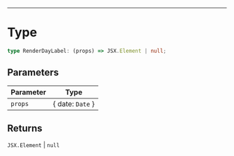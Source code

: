 ***

# Type 

```ts
type RenderDayLabel: (props) => JSX.Element | null;
```

## Parameters

| Parameter | Type |
| ------ | ------ |
| `props` | \{ date: `Date` \} |

## Returns

`JSX.Element` \| `null`
